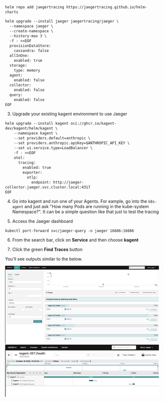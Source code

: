 ```
helm repo add jaegertracing https://jaegertracing.github.io/helm-charts
```

```
helm upgrade --install jaeger jaegertracing/jaeger \
  --namespace jaeger \
  --create-namespace \
  --history-max 3 \
  -f - <<EOF
  provisionDataStore:
    cassandra: false
  allInOne:
    enabled: true
  storage:
    type: memory
  agent:
    enabled: false
  collector:
    enabled: false
  query:
    enabled: false
EOF
```

3. Upgrade your existing kagent environment to use Jaeger
```
helm upgrade --install kagent oci://ghcr.io/kagent-dev/kagent/helm/kagent \
    --namespace kagent \
    --set providers.default=anthropic \
    --set providers.anthropic.apiKey=$ANTHROPIC_API_KEY \
    --set ui.service.type=LoadBalancer \
    -f - <<EOF
    otel:
      tracing:
        enabled: true
        exporter:
          otlp:
            endpoint: http://jaeger-collector.jaeger.svc.cluster.local:4317
EOF
```

4. Go into kagent and run one of your Agents. For eample, go into the `k8s-agent` and just ask "How many Pods are running in the kube-system Namespace?". It can be a simple question like that just to test the tracing

5. Access the Jaeger dashboard
```
kubectl port-forward svc/jaeger-query -n jaeger 16686:16686
```

6. From the search bar, click on **Service** and then choose **kagent**

7. Click the green **Find Traces** button

You'll see outputs similar to the below.

![](../images/search.png)
![](../images/result.png)